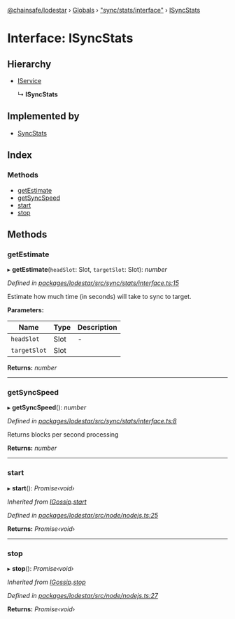 [@chainsafe/lodestar](../README.md) › [Globals](../globals.md) › ["sync/stats/interface"](../modules/_sync_stats_interface_.md) › [ISyncStats](_sync_stats_interface_.isyncstats.md)

# Interface: ISyncStats

## Hierarchy

* [IService](_node_nodejs_.iservice.md)

  ↳ **ISyncStats**

## Implemented by

* [SyncStats](../classes/_sync_stats_stats_.syncstats.md)

## Index

### Methods

* [getEstimate](_sync_stats_interface_.isyncstats.md#getestimate)
* [getSyncSpeed](_sync_stats_interface_.isyncstats.md#getsyncspeed)
* [start](_sync_stats_interface_.isyncstats.md#start)
* [stop](_sync_stats_interface_.isyncstats.md#stop)

## Methods

###  getEstimate

▸ **getEstimate**(`headSlot`: Slot, `targetSlot`: Slot): *number*

*Defined in [packages/lodestar/src/sync/stats/interface.ts:15](https://github.com/ChainSafe/lodestar/blob/e2d6cf79d/packages/lodestar/src/sync/stats/interface.ts#L15)*

Estimate how much time (in seconds) will take to sync to target.

**Parameters:**

Name | Type | Description |
------ | ------ | ------ |
`headSlot` | Slot | - |
`targetSlot` | Slot |   |

**Returns:** *number*

___

###  getSyncSpeed

▸ **getSyncSpeed**(): *number*

*Defined in [packages/lodestar/src/sync/stats/interface.ts:8](https://github.com/ChainSafe/lodestar/blob/e2d6cf79d/packages/lodestar/src/sync/stats/interface.ts#L8)*

Returns blocks per second processing

**Returns:** *number*

___

###  start

▸ **start**(): *Promise‹void›*

*Inherited from [IGossip](_network_gossip_interface_.igossip.md).[start](_network_gossip_interface_.igossip.md#start)*

*Defined in [packages/lodestar/src/node/nodejs.ts:25](https://github.com/ChainSafe/lodestar/blob/e2d6cf79d/packages/lodestar/src/node/nodejs.ts#L25)*

**Returns:** *Promise‹void›*

___

###  stop

▸ **stop**(): *Promise‹void›*

*Inherited from [IGossip](_network_gossip_interface_.igossip.md).[stop](_network_gossip_interface_.igossip.md#stop)*

*Defined in [packages/lodestar/src/node/nodejs.ts:27](https://github.com/ChainSafe/lodestar/blob/e2d6cf79d/packages/lodestar/src/node/nodejs.ts#L27)*

**Returns:** *Promise‹void›*
